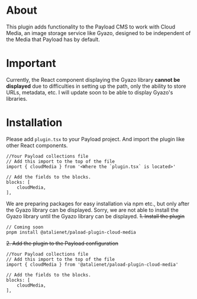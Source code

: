 # About
This plugin adds functionality to the Payload CMS to work with Cloud Media, an image storage service like Gyazo, designed to be independent of the Media that Payload has by default.


# Important
Currently, the React component displaying the Gyazo library **cannot be displayed** due to difficulties in setting up the path, only the ability to store URLs, metadata, etc.
I will update soon to be able to display Gyazo's libraries.

# Installation
Please add `plugin.tsx` to your Payload project.
And import the plugin like other React components.
```
//Your Payload collections file
// Add this import to the top of the file
import { cloudMedia } from '<Where the `plugin.tsx` is located>'

// Add the fields to the blocks.
blocks: [
    cloudMedia,
],
```

We are preparing packages for easy installation via npm etc., but only after the Gyazo library can be displayed. Sorry, we are not able to install the Gyazo library until the Gyazo library can be displayed.
~~1. Install the plugin~~
```
// Coming soon
pnpm install @atalienet/paload-plugin-cloud-media
```
~~2. Add the plugin to the Payload configuration~~
```
//Your Payload collections file
// Add this import to the top of the file
import { cloudMedia } from '@atalienet/paload-plugin-cloud-media'

// Add the fields to the blocks.
blocks: [
    cloudMedia,
],
```
